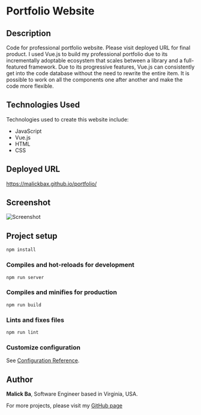 # Portfolio Website

## Description
Code for professional portfolio website. Please visit deployed URL for final product. I used Vue.js to build my professional portfolio due to its incrementally adoptable ecosystem that scales between a library and a full-featured framework. Due to its progressive features, Vue.js can consistently get into the code database without the need to rewrite the entire item. It is possible to work on all the components one after another and make the code more flexible.

## Technologies Used
Technologies used to create this website include: 
- JavaScript
- Vue.js
- HTML
- CSS

## Deployed URL 
https://malickbax.github.io/portfolio/

## Screenshot
![Screenshot](tutorial.gif)

## Project setup
```
npm install
```

### Compiles and hot-reloads for development
```
npm run server
```

### Compiles and minifies for production
```
npm run build
```

### Lints and fixes files
```
npm run lint
```
### Customize configuration
See [Configuration Reference](https://cli.vuejs.org/config/).

## Author
**Malick Ba**, Software Engineer based in Virginia, USA.

For more projects, please visit my [GitHub page](https://github.com/malickbax)